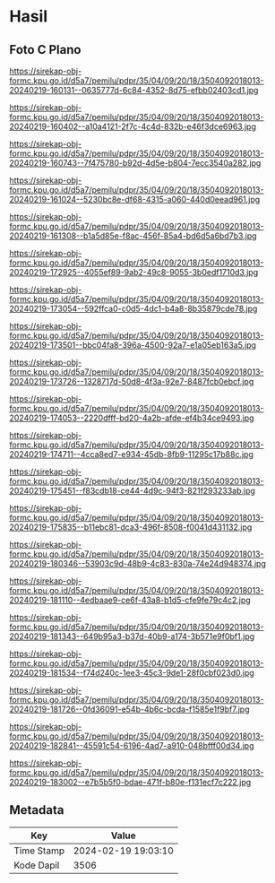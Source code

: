 # Hasil

## Foto C Plano

https://sirekap-obj-formc.kpu.go.id/d5a7/pemilu/pdpr/35/04/09/20/18/3504092018013-20240219-160131--0635777d-6c84-4352-8d75-efbb02403cd1.jpg

https://sirekap-obj-formc.kpu.go.id/d5a7/pemilu/pdpr/35/04/09/20/18/3504092018013-20240219-160402--a10a4121-2f7c-4c4d-832b-e46f3dce6963.jpg

https://sirekap-obj-formc.kpu.go.id/d5a7/pemilu/pdpr/35/04/09/20/18/3504092018013-20240219-160743--7f475780-b92d-4d5e-b804-7ecc3540a282.jpg

https://sirekap-obj-formc.kpu.go.id/d5a7/pemilu/pdpr/35/04/09/20/18/3504092018013-20240219-161024--5230bc8e-df68-4315-a060-440d0eead961.jpg

https://sirekap-obj-formc.kpu.go.id/d5a7/pemilu/pdpr/35/04/09/20/18/3504092018013-20240219-161308--b1a5d85e-f8ac-456f-85a4-bd6d5a6bd7b3.jpg

https://sirekap-obj-formc.kpu.go.id/d5a7/pemilu/pdpr/35/04/09/20/18/3504092018013-20240219-172925--4055ef89-9ab2-49c8-9055-3b0edf1710d3.jpg

https://sirekap-obj-formc.kpu.go.id/d5a7/pemilu/pdpr/35/04/09/20/18/3504092018013-20240219-173054--592ffca0-c0d5-4dc1-b4a8-8b35879cde78.jpg

https://sirekap-obj-formc.kpu.go.id/d5a7/pemilu/pdpr/35/04/09/20/18/3504092018013-20240219-173501--bbc04fa8-396a-4500-92a7-e1a05eb163a5.jpg

https://sirekap-obj-formc.kpu.go.id/d5a7/pemilu/pdpr/35/04/09/20/18/3504092018013-20240219-173726--1328717d-50d8-4f3a-92e7-8487fcb0ebcf.jpg

https://sirekap-obj-formc.kpu.go.id/d5a7/pemilu/pdpr/35/04/09/20/18/3504092018013-20240219-174053--2220dfff-bd20-4a2b-afde-ef4b34ce9493.jpg

https://sirekap-obj-formc.kpu.go.id/d5a7/pemilu/pdpr/35/04/09/20/18/3504092018013-20240219-174711--4cca8ed7-e934-45db-8fb9-11295c17b88c.jpg

https://sirekap-obj-formc.kpu.go.id/d5a7/pemilu/pdpr/35/04/09/20/18/3504092018013-20240219-175451--f83cdb18-ce44-4d9c-94f3-821f293233ab.jpg

https://sirekap-obj-formc.kpu.go.id/d5a7/pemilu/pdpr/35/04/09/20/18/3504092018013-20240219-175835--b11ebc81-dca3-496f-8508-f0041d431132.jpg

https://sirekap-obj-formc.kpu.go.id/d5a7/pemilu/pdpr/35/04/09/20/18/3504092018013-20240219-180346--53903c9d-48b9-4c83-830a-74e24d948374.jpg

https://sirekap-obj-formc.kpu.go.id/d5a7/pemilu/pdpr/35/04/09/20/18/3504092018013-20240219-181110--4edbaae9-ce6f-43a8-b1d5-cfe9fe79c4c2.jpg

https://sirekap-obj-formc.kpu.go.id/d5a7/pemilu/pdpr/35/04/09/20/18/3504092018013-20240219-181343--649b95a3-b37d-40b9-a174-3b571e9f0bf1.jpg

https://sirekap-obj-formc.kpu.go.id/d5a7/pemilu/pdpr/35/04/09/20/18/3504092018013-20240219-181534--f74d240c-1ee3-45c3-9de1-28f0cbf023d0.jpg

https://sirekap-obj-formc.kpu.go.id/d5a7/pemilu/pdpr/35/04/09/20/18/3504092018013-20240219-181726--0fd36091-e54b-4b6c-bcda-f1585e1f9bf7.jpg

https://sirekap-obj-formc.kpu.go.id/d5a7/pemilu/pdpr/35/04/09/20/18/3504092018013-20240219-182841--45591c54-6196-4ad7-a910-048bfff00d34.jpg

https://sirekap-obj-formc.kpu.go.id/d5a7/pemilu/pdpr/35/04/09/20/18/3504092018013-20240219-183002--e7b5b5f0-bdae-471f-b80e-f131ecf7c222.jpg


## Metadata

| Key        | Value               |
| ---------- | ------------------- |
| Time Stamp | 2024-02-19 19:03:10 |
| Kode Dapil | 3506                |




